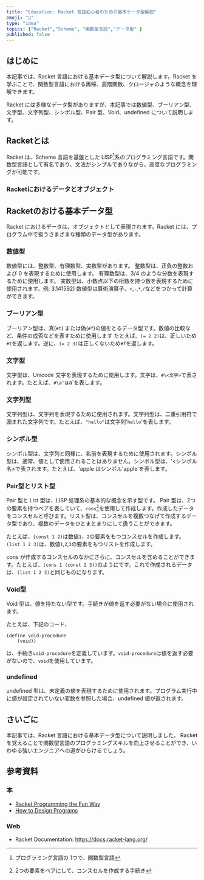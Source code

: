 ```yaml
---
title: "Education: Racket 言語初心者のための基本データ型解説"
emoji: "🎾"
type: "idea"
topics: ["Racket","Scheme", "関数型言語","データ型" ]
published: false
---
```


## はじめに

本記事では、Racket 言語における基本データ型について解説します。Racket を学ぶことで、関数型言語における再帰、高階関数、クロージャのような概念を理解できます。

Racket には多様なデータ型がありますが、本記事では数値型、ブーリアン型、文字型、文字列型、シンボル型、Pair 型、Void、undefined について説明します。

## Racketとは

Racket は、Scheme 言語を基盤とした LISP[^1]系のプログラミング言語です。関数型言語として有名であり、文法がシンプルでありながら、高度なプログラミングが可能です。

[^1]: プログラミング言語の 1つで、関数型言語

### Racketにおけるデータとオブジェクト

## Racketのおける基本データ型

Racket におけるデータは、オブジェクトとして表現されます。Racket には、プログラム中で扱うさまざまな種類のデータ型があります。

### 数値型

数値型には、整数型、有理数型、実数型があります。
整数型は、正負の整数および 0 を表現するために使用します。
有理数型は、3/4 のような分数を表現するために使用します。
実数型は、小数点以下の桁数を持つ数を表現するために使用されます。例: 3.141592)
数値型は算術演算子、`+`,`-`,`*`,`/`などをつかって計算ができます。

### ブーリアン型

ブーリアン型は、真(`#t`) または偽(`#f`)の値をとるデータ型です。数値の比較など、条件の成否などを表すために使用します
たとえば、`(= 2 2)`は、正しいため`#t`を返します。逆に、`(= 2 3)`は正しくないため`#f`を返します。

### 文字型

文字型は、Unicode 文字を表現するために使用します。文字は、`#\<文字>`で表されます。たとえば、`#\a'は`a`を表します。

### 文字列型

文字列型は、文字列を表現するために使用されます。文字列型は、二重引用符で囲まれた文字列です。たとえば、`"hello"`は文字列'`hello`'を表します。

### シンボル型

シンボル型は、文字列と同様に、名前を表現するために使用されます。シンボル型は、通常、値として使用されることはありません。シンボル型は、'<シンボル名>で表されます。たとえば、'apple はシンボル'apple'を表します。

### Pair型とリスト型

Pair 型と List 型は、LISP 処理系の基本的な概念を示す型です。
Pair 型は、2つの要素を持つペアを表していて、`cons`[^2]を使用して作成します。作成したデータをコンスセルと呼びます。リスト型は、コンスセルを複数つなげて作成するデータ型であり、複数のデータをひとまとまりにして扱うことができます。

たとえば、`(const 1 2)`は数値`1`、`2`の要素をもつコンスセルを作成します。`(list 1 2 3)`は、数値`1`,`2`,`3`の要素をもつリストを作成します。

cons が作成するコンスセルのなかにさらに、コンスセルを含めることができます。たとえば、`(cons 1 (const 2 3))`のようにです。これで作成されるデータは、`(list 1 2 3)`と同じものになります。

[^2]: 2つの要素をペアにして、コンスセルを作成する手続き

### Void型

Void 型は、値を持たない型です。手続きが値を返す必要がない場合に使用されます。

たとえば、下記のコード、

``` Racket: void-procedure
(define void-procedure
    (void))

```

は、手続き`void-procedure`を定義しています。`void-procedure`は値を返す必要がないので、`void`を使用しています。

### undefined

undefined 型は、未定義の値を表現するために使用されます。プログラム実行中に値が設定されていない変数を参照した場合、undefined 値が返されます。

## さいごに

本記事では、Racket 言語における基本データ型について説明しました。
Racket を覚えることで関数型言語のプログラミングスキルを向上させることができ、いわゆる強いエンジニアへの道がひらけるでしょう。

## 参考資料

### 本

- [Racket Programming the Fun Way](https://www.amazon.co.jp/dp/1718500823)
- [How to Design Programs](https://www.amazon.co.jp/exec/obidos/ASIN/0262534800/)

### Web

- Racket Documentation: <https://docs.racket-lang.org/>
